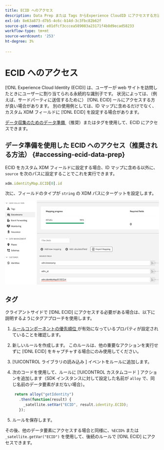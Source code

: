```yaml
---
title: ECID へのアクセス
description: Data Prep または Tags からExperience CloudID にアクセスする方法を説明します
exl-id: 8e63a873-d7b5-4c6c-b14d-3c3fbc82b62f
source-git-commit: e01dfcf3cccea589083a23171f4b8d9ecad58233
workflow-type: tm+mt
source-wordcount: '253'
ht-degree: 3%

---
```



# ECID へのアクセス

[!DNL Experience Cloud Identity (ECID)] は、ユーザーが web サイトを訪問したときにユーザーに割り当てられる永続的な識別子です。 状況によっては、（例えば、サードパーティに送信するために） [!DNL ECID] ールにアクセスする方が良い場合があります。 別の使用例としては、ID マップに含めるだけでなく、カスタム XDM フィールドに [!DNL ECID] を設定する場合があります。

[ データ収集のためのデータ準備 ](../../../../datastreams/data-prep.md) （推奨）またはタグを使用して、ECID にアクセスできます。

## データ準備を使用した ECID へのアクセス（推奨される方法） {#accessing-ecid-data-prep}

ECID をカスタム XDM フィールドに設定する場合、ID マップに含める以外に、`source` を次のパスに設定することでこれを実行できます。

```js
xdm.identityMap.ECID[0].id
```

次に、フィールドのタイプが `string` の XDM パスにターゲットを設定します。

![](./assets/access-ecid-data-prep.png)

## タグ

クライアントサイドで [!DNL ECID] にアクセスする必要がある場合は、以下に説明するようにタグアプローチを使用します。

1. [ ルールコンポーネントの優先順位 ](../../../ui/managing-resources/rules.md#sequencing) が有効になっているプロパティが設定されていることを確認します。
1. 新しいルールを作成します。 このルールは、他の重要なアクションを実行せずに [!DNL ECID] をキャプチャする場合にのみ使用してください。
1. [!UICONTROL  ライブラリの読み込み ] イベントをルールに追加します。
1. 次のコードを使用して、ルールに [!UICONTROL  カスタムコード ] アクションを追加します（SDK インスタンスに対して設定した名前が `alloy` で、同じ名前のデータ要素がまだない場合）。

   ```js
    return alloy("getIdentity")
      .then(function(result) {
        _satellite.setVar("ECID", result.identity.ECID);
      });
   ```

1. ルールを保存します。

その後、他のデータ要素にアクセスする場合と同様に、`%ECID%` または `_satellite.getVar("ECID")` を使用して、後続のルールで [!DNL ECID] にアクセスできます。
